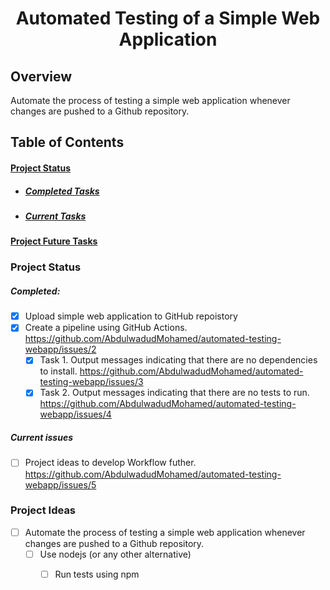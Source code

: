 <h1 align=center> Automated Testing of a Simple Web Application </h1>

## Overview
Automate the process of testing a simple web application whenever changes are pushed to a Github repository.

## Table of Contents

#### [Project Status](#project-status)

- ##### [Completed Tasks](#completed)
- ##### [Current Tasks](#current-issues)

#### [Project Future Tasks](#project-ideas)

### Project Status


##### Completed:

- [x] Upload simple web application to GitHub repoistory
- [x] Create a pipeline using GitHub Actions. https://github.com/AbdulwadudMohamed/automated-testing-webapp/issues/2
  - [x] Task 1. Output messages indicating that there are no dependencies to install. https://github.com/AbdulwadudMohamed/automated-testing-webapp/issues/3
  - [x] Task 2. Output messages indicating that there are no tests to run. https://github.com/AbdulwadudMohamed/automated-testing-webapp/issues/4

##### Current issues

- [ ] Project ideas to develop Workflow futher. https://github.com/AbdulwadudMohamed/automated-testing-webapp/issues/5

### Project Ideas

- [ ] Automate the process of testing a simple web application whenever changes are pushed to a Github repository.
  - [ ] Use nodejs (or any other alternative)
    - [ ] Run tests using npm
    
